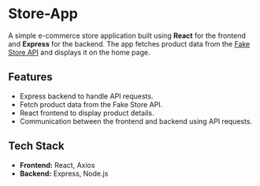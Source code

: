 # Store-App
A simple e-commerce store application built using **React** for the frontend and **Express** for the backend. The app fetches product data from the [Fake Store API](https://fakestoreapi.com/docs) and displays it on the home page.

## Features

- Express backend to handle API requests.
- Fetch product data from the Fake Store API.
- React frontend to display product details.
- Communication between the frontend and backend using API requests.

## Tech Stack

- **Frontend:** React, Axios
- **Backend:** Express, Node.js
